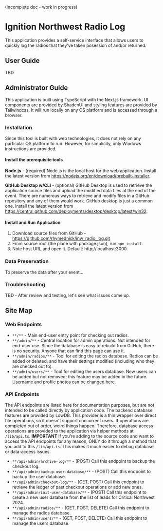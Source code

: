 (Incomplete doc - work in progress)

# Ignition Northwest Radio Log

This application provides a self-service interface that allows users to quickly log the radios that they've taken
posession of and/or returned.

## User Guide

TBD

## Administrator Guide

This application is built using TypeScript with the Next.js framework. UI components are provided by ShadcnUI and
styling features are provided by Tailwindcss. It will run locally on any OS platform and is accessed through a browser.

### Installation

Since this tool is built with web technologies, it does not rely on any particular OS platform to run. However, for
simplicity, only Windows instructions are provided.

#### Install the prerequisite tools

**Node.js** - (required) Node.js is the local host for the web application. Install the latest version from
https://nodejs.org/en/download/prebuilt-installer.

**GitHub Desktop w/CLI** - (optional) GitHub Desktop is used to retrieve the application source files and upload the
modified data files at the end of the event. There are numerous ways to retrieve and modify files in a GitHub repository
and any of them would work. GitHub desktop is just a common one. Install the latest version from
https://central.github.com/deployments/desktop/desktop/latest/win32.

#### Install and Run Application

1. Download source files from GitHub - https://github.com/rhymednick/inw_radio_log.git
2. From source root (the place with package.json), run `npm install`.
3. Note host URL and open it. Default: http://localhost:3000.

### Data Preservation

To preserve the data after your event...

### Troubleshooting

TBD - After review and testing, let's see what issues come up.

## Site Map

### Web Endpoints

-   `**/**` - Main end-user entry point for checking out radios.
-   `**/admin/**` - Central location for admin operations. Not intended for end-user use. Since the database is easy to
    rebuild from GitHub, there is no security. Anyone that can find this page can use it.
-   `**/admin/radios/**` - Tool for editing the radios database. Radios can be added or deleted, and have their settings
    modified (including who they are checked out to).
-   `**/admin/users/**` - Tool for editing the users database. New users can be added but not removed; this feature may
    be added in the future. Username and profile photos can be changed here.

### API Endpoints

The API endpoints are listed here for documentation purposes, but are not intended to be called directly by application
code. The backend database features are provided by LowDB. This provider is a thin wrapper over direct file operations,
so it doesn't support concurrent users. If operations are completed out of order, weird things happen. Therefore,
database access operations are provided to the application via helper methods at `/lib/api.ts`. **IMPORTANT** If you're
adding to the source code and want to access the API endpoints for any reason, ONLY do it through a method that you add
to this `/lib/api.ts`. This makes it much easier to debug database or data-access issues.

-   `**/api/admin/archive-log/**` - (POST) Call this endpoint to backup the checkout log.
-   `**/api/admin/backup-user-database/**` - (POST) Call this endpoint to backup the user database.
-   `**/api/admin/checkout-log/**` - (GET, POST) Call this endpoint to retrieve the ledger of past checkout operations
    or add new ones.
-   `**/api/admin/init-user-database/**` - (POST) Call this endpoint to create a new user database from the list of
    leads for Critical Northwest 2024.
-   `**/api/admin/radios/**` - (GET, POST, DELETE) Call this endpoint to manage the radios database.
-   `**/api/admin/users/**` - (GET, POST, DELETE) Call this endpoint to manage the users database.
